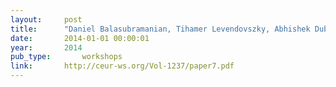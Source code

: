 ```yaml
---
layout:     post
title:      "Daniel Balasubramanian, Tihamer Levendovszky, Abhishek Dubey, and Gabor Karsai. Taming multi-paradigm integration in a software architecture description language. In Proceedings of the 8th Workshop on Multi-Paradigm Modeling co-located with the 17th International Conference on Model Driven Engineering Languages and Systems, MPM@MODELS 2014, Valencia, Spain, 67–76. 2014."
date:       2014-01-01 00:00:01
year:       2014
pub_type:       workshops
link:       http://ceur-ws.org/Vol-1237/paper7.pdf
---
```

